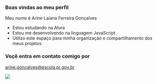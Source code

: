 ### Boas vindas ao meu perfil

Meu nome é Arine Laiana Ferreira Gonçalves


- Estou estudando na Alura
- Estou me desenvolvendo na linguagem JavaScript
- Utilizo este espaço para minha organização e compartilhamento dos meus projetos

### Voçê entra em contato comigo por

arine.goncalves@escola.pr.gov.br

![](https://media.tenor.com/KTx1WW-lmfUAAAAi/peach-and-goma-peach-goma.gif)

